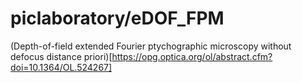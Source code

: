 # piclaboratory/eDOF_FPM
(Depth-of-field extended Fourier ptychographic microscopy without defocus distance priori)[https://opg.optica.org/ol/abstract.cfm?doi=10.1364/OL.524267]
